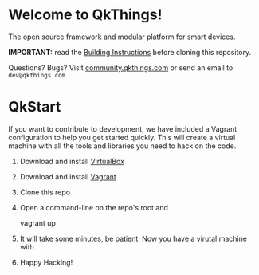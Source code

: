 Welcome to QkThings!
=====================

The open source framework and modular platform for smart devices.

**IMPORTANT:** read the [Building Instructions](http://discourse.qkthings.com/t/building-instructions/20) before cloning this repository.

Questions? Bugs? Visit [community.qkthings.com](http://community.qkthings.com) or send an email to `dev@qkthings.com`

# QkStart

If you want to contribute to development, we have included a Vagrant configuration to help you get started quickly.
This will create a virtual machine with all the tools and libraries you need to hack on the code.

1. Download and install [VirtualBox](https://www.virtualbox.org/)
1. Download and install [Vagrant](https://www.vagrantup.com/)
1. Clone this repo
1. Open a command-line on the repo's root and

    vagrant up

1. It will take some minutes, be patient. Now you have a virutal machine with 

1. Happy Hacking!

